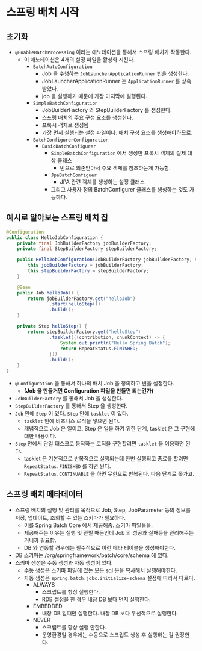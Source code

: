 # 스프링 배치 시작 

## 초기화 

- `@EnableBatchProcessing` 이라는 애노테이션을 통해서 스프링 배치가 작동한다.
  - 이 애노테이션은 4개의 설정 파일을 활성화 시킨다.
    - `BatchAutoConfiguration`
      - Job 을 수행하는 `JobLauncherApplicationRunner` 빈을 생성한다. 
      - JobLauncherApplicationRunner 는 `ApplicationRunner` 를 상속받았다. 
      - job 을 실행하기 때문에 가장 마지막에 실행된다.
    - `SimpleBatchConfiguration`
      - JobBuilderFactory 와 StepBuilderFactory 를 생성한다.
      - 스프링 배치의 주요 구성 요소를 생성한다.
      - 프록시 객체로 생성됨
      - 가장 먼저 실행되는 설정 파일이다. 배치 구성 요소를 생성해야하므로.
    - `BatchConfigurerConfiguration`
      - `BasicBatchConfigurer`
        - `SimpleBatchConfiguration` 에서 생성한 프록시 객체의 실제 대상 클래스
          - 빈으로 의존받아서 주요 객체를 참조하는게 가능함.
        - `JpaBatchConfiguer`
          - JPA 관련 객체를 생성하는 설정 클래스 
        - 그리고 사용자 정의 BatchConfigurer 클래스를 생성하는 것도 가능하다.

## 예시로 알아보는 스프링 배치 잡 

```java
@Configuration
public class HelloJobConfiguration {
    private final JobBuilderFactory jobBuilderFactory;
    private final StepBuilderFactory stepBuilderFactory;

    public HelloJobConfiguration(JobBuilderFactory jobBuilderFactory, StepBuilderFactory stepBuilderFactory) {
        this.jobBuilderFactory = jobBuilderFactory;
        this.stepBuilderFactory = stepBuilderFactory;
    }

    @Bean
    public Job helloJob() {
        return jobBuilderFactory.get("helloJob")
                .start(helloStep())
                .build();
    }

    private Step helloStep() {
        return stepBuilderFactory.get("helloStep")
                .tasklet(((contribution, chunkContext) -> {
                    System.out.println("Hello Spring Batch");
                    return RepeatStatus.FINISHED;
                }))
                .build();
    }
}
```

- `@Configuration` 을 통해서 하나의 배치 Job 을 정의하고 빈을 설정한다. 
  - **(Job 을 만들거면 Configuration 파일을 만들면 되는건가)**
- `JobBuilderFactory` 를 통해서 Job 을 생성한다.
- `StepBuilderFactory` 를 통해서 Step 을 생성한다.
- `Job` 안에 `Step` 이 있다. `Step` 안에 `tasklet` 이 있다.
  - `tasklet` 안에 비즈니스 로직을 넣으면 된다.
  - 개념적으로 Job 은 일이고, Step 은 일을 하기 위한 단계, tasklet 은 그 구현에 대한 내용이다.
- `Step` 안에서 단일 태스크로 동작하는 로직을 구현할려면 `tasklet` 을 이용하면 된다.
  - tasklet 은 기본적으로 반복적으로 실행되는데 한번 실행되고 종료를 할려면 `RepeatStatus.FINISHED` 를 하면 된다.
  - `RepeatStatus.CONTINUABLE` 을 하면 무한으로 반복된다. 다음 단계로 못가고.

## 스프링 배치 메타데이터 

- 스프링 배치의 실행 및 관리를 목적으로 Job, Step, JobParameter 등의 정보를 저장, 업데이트, 조회할 수 있는 스키마가 필요하다. 
  - 이를 Spring Batch Core 에서 제공해줌. 스키마 파일들을.
  - 제공해주는 이유는 실행 및 관릴 때문인데 Job 의 성공과 실패등을 관리해주는 거니까 필요함.
  - DB 와 연동할 경우에는 필수적으로 이런 메타 테이블을 생성해야한다.
- DB 스키마는 /org/springframework/batch/core/schema 에 있다.
- 스키마 생성은 수동 생성과 자동 생성이 있다.
  - 수동 생성은 스키마 파일에 있는 모든 sql 문을 복사해서 실행해야한다.
  - 자동 생성은 `spring.batch.jdbc.initialize-schema` 설정에 따라서 다르다.
    - ALWAYS
      - 스크립트를 항상 실행한다.
      - RDB 설정을 한 경우 내장 DB 보다 먼저 실행한다. 
    - EMBEDDED
      - 내장 DB 일때만 실행한다. 내장 DB 보다 우선적으로 실행한다.
    - NEVER
      - 스크립트를 항상 실행 안한다. 
      - 운영환경일 경우에는 수동으로 스크립트 생성 후 실행하는 걸 권장한다. 
